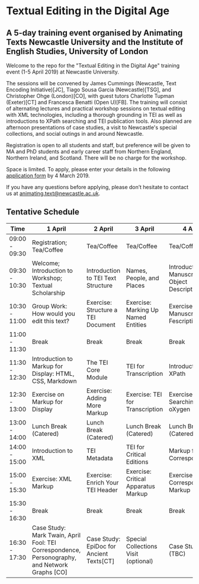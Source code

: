 # Textual Editing in the Digital Age
## A 5-day training event organised by Animating Texts Newcastle University and the Institute of English Studies, University of London

Welcome to the repo for the "Textual Editing in the Digital Age" training event (1-5 April 2019) at Newcastle University.

The sessions will be convened by James Cummings (Newcastle, Text Encoding Initiative)[JC], Tiago Sousa Garcia (Newcastle)[TSG], and Christopher Ohge (London)[CO], with guest tutors Charlotte Tupman (Exeter)[CT] and Francesca Benatti (Open U)[FB]. The training will consist of alternating lectures and practical workshop sessions on textual editing with XML technologies, including a thorough grounding in TEI as well as introductions to XPath searching and TEI publication tools. Also planned are afternoon presentations of case studies, a visit to Newcastle's special collections, and social outings in and around Newcastle.

Registration is open to all students and staff, but preference will be given to MA and PhD students and early career staff from Northern England, Northern Ireland, and Scotland. There will be no charge for the workshop.

Space is limited. To apply, please enter your details in the following [application form](https://docs.google.com/forms/d/e/1FAIpQLSd3MZMgP2Hiwf4jfVmMwkV0z8BTeYl5viGXcM9HCzQ1O9M0ww/viewform?usp=sf_link) by 4 March 2019.

If you have any questions before applying, please don’t hesitate to
contact us at animating.text@newcastle.ac.uk.

## Tentative Schedule

| Time | 1 April | 2 April | 3 April | 4 April | 5 April |
|---------------|-----------------------------------------------------------------------------------------------------------------------|------------------------------------------------------------------|----------------------------------------------------------------------|-----------------------------------------------------|-------------------------------------------------|
| 09:00 - 09:30 | Registration; Tea/Coffee | Tea/Coffee | Tea/Coffee | Tea/Coffee | Tea/Coffee |
| 09:30 - 10:30 | Welcome; Introduction to Workshop; Textual Scholarship | Introduction to TEI Text Structure | Names, People, and Places | Introduction to Manuscript and Object Description | TEI Customisation |
| 10:30 - 11:00 | Group Work: How would you edit this text? | Exercise: Structure a TEI Document | Exercise: Marking Up Named Entities | Exercise: Manuscript Fescription | Exercise: TEI Customisation |
| 11:00 - 11:30 | Break | Break | Break | Break | Break |
| 11:30 - 12:30 | Introduction to Markup for Display: HTML, CSS, Markdown | The TEI Core Module | TEI for Transcription | Introduction to XPath | TEI Publication Tools |
| 12:30 - 13:00 | Exercise on Markup for Display | Exercise: Adding More Markup | Exercise: TEI for Transcription |  Exercise: XPath Searching in oXygen |  Exercise: Publication Tools |
| 13:00 - 14:00 | Lunch Break (Catered) | Lunch Break (Catered) | Lunch Break (Catered) | Lunch Break (Catered) | Lunch Break (Catered) |
| 14:00 - 15:00 | Introduction to XML | TEI Metadata | TEI for Critical Editions | Markup for Correspondence | Transforming TEI |
| 15:00 - 15:30 | Exercise: XML Markup | Exercise: Enrich Your TEI Header | Exercise: Critical Apparatus Markup | Exercise: Correspondence Markup | Exercise: Transform Your TEI |
| 15:30 - 16:30 | Break | Break | Break | Break | Break |
| 16:30 - 17:30 | Case Study: Mark Twain, April Fool:  TEI Correspondence, Personography, and Network Graphs [CO] | Case Study: EpiDoc for Ancient Texts[CT] | Special Collections Visit (optional) | Case Study (TBC)  | Case Study: TEI for Data-Rich Documents [JC] |
